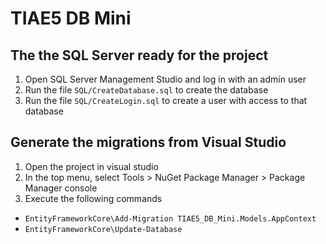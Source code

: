# TIAE5 DB Mini

## The the SQL Server ready for the project
1. Open SQL Server Management Studio and log in with an admin user
2. Run the file `SQL/CreateDatabase.sql` to create the database
3. Run the file `SQL/CreateLogin.sql` to create a user with access to that database

## Generate the migrations from Visual Studio
1. Open the project in visual studio
2. In the top menu, select Tools > NuGet Package Manager > Package Manager console
3. Execute the following commands
  * `EntityFrameworkCore\Add-Migration TIAE5_DB_Mini.Models.AppContext`
  * `EntityFrameworkCore\Update-Database`
